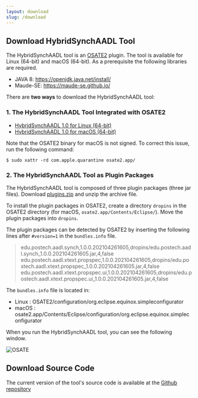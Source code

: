 ```yaml
---
layout: download 
slug: /download
---
```


## Download HybridSynchAADL Tool

The HybridSynchAADL tool is an [OSATE2](https://osate.org/) plugin. The tool is
available for Linux (64-bit) and macOS (64-bit). As a prerequisite the following libraries
are required. 

* JAVA 8: <a href="https://openjdk.java.net/install/">https://openjdk.java.net/install/</a>
* Maude-SE: <a href="https://maude-se.github.io/">https://maude-se.github.io/</a>


There are <b>two ways</b> to download the HybridSynchAADL tool:

### 1. The HybridSynchAADL Tool Integrated with OSATE2
* [HybridSynchAADL 1.0 for Linux (64-bit)](https://www.dropbox.com/sh/bjxdii83bpcqte1/AACnSTH5s71vWLlb0NbHvTAoa?dl=0)
* [HybridSynchAADL 1.0 for macOS (64-bit)](https://www.dropbox.com/sh/ua5zds97b2j7n01/AAAjLUBHNAzb7impOw99ryAfa?dl=0)

Note that the OSATE2 binary for macOS is not signed. To correct this issue, run
the following command: 

```$ sudo xattr -rd com.apple.quarantine osate2.app/ ```

### 2. The HybridSynchAADL Tool as Plugin Packages 


<p>
The HybridSynchAADL tool is composed of three plugin packages (three jar files). Download 
<a href="https://tinyurl.com/4v6d46ue">plugins.zip</a> and unzip the archive
file.
</p>


To install the plugin packages in OSATE2, create a directory <code>dropins</code> in the OSATE2 directory (for
macOS, <code>osate2.app/Contents/Eclipse/</code>). Move the plugin packages into 
<code>dropins</code>.


The plugin packages can be detected by OSATE2 by inserting the
following lines after <code>#version=1</code> in the <code>bundles.info</code> file.

> edu.postech.aadl.synch,1.0.0.202104261605,dropins/edu.postech.aadl.synch_1.0.0.202104261605.jar,4,false
> edu.postech.aadl.xtext.propspec,1.0.0.202104261605,dropins/edu.postech.aadl.xtext.propspec_1.0.0.202104261605.jar,4,false
> edu.postech.aadl.xtext.propspec.ui,1.0.0.202104261605,dropins/edu.postech.aadl.xtext.propspec.ui_1.0.0.202104261605.jar,4,false

The <code>bundles.info</code> file is located in:
* Linux : OSATE2/configuration/org.eclipse.equinox.simpleconfigurator 
* macOS : osate2.app/Contents/Eclipse/configuration/org.eclipse.equinox.simpleconfigurator


When you run the HybridSynchAADL tool, you can see the following window.

![OSATE](https://raw.githubusercontent.com/hybridsynchaadl/HybridSynchAADL/master/images/start.png)

## Download Source Code
The current version of the tool's source code is available at the [Github repository](https://github.com/hybridsynchaadl/HybridSynchAADL)
